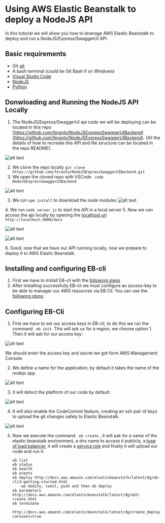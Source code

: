 # Using AWS Elastic Beanstalk to deploy a NodeJS API

In this tutorial we will show you how to leverage AWS Elastic Beanstalk to deploy and run a NodeJS/Express/SwaggerUI API.

## Basic requirements ##

*   Git [git](https://git-scm.com/download/win)
*   A bash terminal (could be Git Bash if on Windows)
*  [Visual Studio Code](https://code.visualstudio.com/download)
*  [NodeJS](https://nodejs.org/en/download/)
*  [Python](https://www.python.org/downloads/)

## Donwloading and Running the NodeJS API Locally ##

1.  The NodeJS/Express/SwaggerUI api code we will be deploying can be located in this repo [https://github.com/feranto/NodeJSExpressSwaggerUIBackend](https://github.com/feranto/NodeJSExpressSwaggerUIBackend). (All the details of how to recreate this API and file structure can be located in the repo README).


![alt text][repo]

[repo]: images/1.png  "Code repo"


2.  We clone the repo locally ``` git clone https://github.com/feranto/NodeJSExpressSwaggerUIBackend.git ```
3.  We open the cloned repo with VSCode ``` code NodeJSExpressSwaggerUIBackend```

![alt text][vscode]

[vscode]: images/3.PNG  "Visual Studio Code"

3.  We run ``` npm install ``` to download the node modules
![alt text][npminstall]

[npminstall]: images/4.png  ""
4.  We run ``` node server.js ``` to start the API in a local server
5.  Now we can access the api locally by opening the [localhost url](http://localhost:8000/docs) ``` http://localhost:8000/docs ```

![alt text][5]

[5]: images/5.png  ""

![alt text][6]

[6]: images/6.png  ""
6.  Good, now that we have our API running locally, now we prepare to deploy it to AWS Elastic Beanstalk.

## Installing and configuring EB-cli ##
1.  First we have to install EB-cli with the [following steps](http://docs.aws.amazon.com/elasticbeanstalk/latest/dg/eb-cli3-install.html) 
2.  After installing successfully EB-cli we must configure an access-key to be able to manager our AWS resources via EB Cli. You can use the [following steps](http://docs.aws.amazon.com/IAM/latest/UserGuide/id_credentials_access-keys.html#Using_CreateAccessKey).


## Configuring EB-Cli ##

1.  First we hace to set our access keys in EB-cli, to do this we run the command ``` eb init```. This will ask us for a region, we choose option 1. Then it will ask for our access key:

![alt text][7]

[7]: images/7.png  ""

We should enter the access key and secret we got form AWS Management Console.

2.  We define a name for the application, by default it takes the name of the nodejs app.

![alt text][8]

[8]: images/8.png  ""

3.  It will detect the platform of our code by default:

![alt text][9]

[9]: images/9.png  ""

4.  It will also enable the CodeCommit feature, creating an ssh pair of keys to upload the git changes safely to Elastic Beanstalk.

![alt text][12]

[12]: images/12.png  ""


5.  Now we execute the command ``` eb create``` , it will ask for a name of the elastic beanstalk environment, a dns name to access it publicly, a [type of load balancer](http://docs.aws.amazon.com/elasticbeanstalk/latest/dg/using-features.managing.elb.html), it will create a [service role](http://docs.aws.amazon.com/IAM/latest/UserGuide/id_roles_create_for-service.html) and finally it will upload our code and run it. 


        eb list
        eb status
        eb health
        eb events
        eb deploy http://docs.aws.amazon.com/elasticbeanstalk/latest/dg/eb-cli3-getting-started.html
            we modify, comit, push and then eb deploy
        eb parameters http://docs.aws.amazon.com/elasticbeanstalk/latest/dg/eb3-create.html
        eb terminate
            http://docs.aws.amazon.com/elasticbeanstalk/latest/dg/create_deploy_nodejs_express.html?carousel=true
